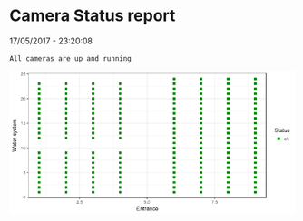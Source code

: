 Camera Status report
================
17/05/2017 - 23:20:08

    All cameras are up and running

![](camreport_files/figure-markdown_github/unnamed-chunk-2-1.png)
